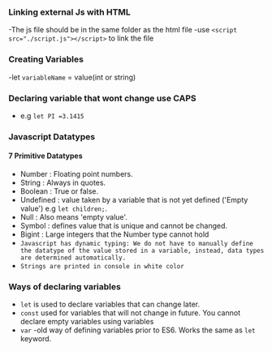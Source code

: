 ### Linking external Js with HTML
-The js file should be in the same folder as the html file
-use `<script src="./script.js"></script>` to link the file
### Creating Variables
-let `variableName` = value(int or string)
### Declaring variable that wont change use CAPS
- e.g `let PI =3.1415`

###  Javascript Datatypes
#### 7 Primitive Datatypes
- Number : Floating point numbers.
- String : Always in quotes.
- Boolean : True or false.
- Undefined : value taken by a variable that is not yet defined ('Empty value') e.g `let children;`.
- Null : Also means 'empty value'.
- Symbol : defines value that is unique and cannot be changed.
- Bigint : Large integers that the Number type cannot hold
- `Javascript has dynamic typing: We do not have to manually define the datatype of the value stored in a variable, instead, data types are determined automatically.`
- `Strings are printed in console in white color`
### Ways of declaring variables
- `let` is used to declare variables that can change later.
- `const`  used for variables that will not change in future. You cannot declare empty variables using variables
- `var` -old way of defining variables prior to ES6. Works the same as `let` keyword.